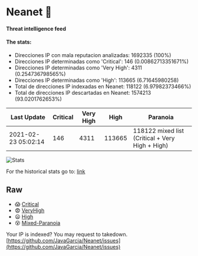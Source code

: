 # Neanet :hocho:
#### Threat intelligence feed
#### The stats:

- Direcciones IP con mala reputacion analizadas: 1692335 (100%)
- Direcciones IP determinadas como 'Critical':  146 (0.00862713351671%)
- Direcciones IP determinadas como 'Very High':  4311 (0.254736798565%)
- Direcciones IP determinadas como 'High':  113665 (6.71645980258)
- Total de direcciones IP indexadas en Neanet:  118122 (6.97982373466%)
- Total de direcciones IP descartadas en Neanet:  1574213 (93.0201762653%)

| Last Update | Critical | Very High | High | Paranoia |
| --- | --- | --- | --- | --- |
| 2021-02-23 05:02:14 | 146 | 4311 | 113665 | 118122 mixed list (Critical + Very High + High)|

![Stats](https://docs.google.com/spreadsheets/d/e/2PACX-1vSnaNMIXVabIpDJjufMlzH7poXnshF3mgd8Is1g9ytUEzVsP5my4Trn8f-xkoLLQ38xpL3HtmUexLo6/pubchart?oid=501124687&format=image)

For the historical stats go to: [link](/stats.csv)
## Raw
- :scream: [Critical](https://raw.githubusercontent.com/JavaGarcia/Neanet/master/blacklists/neanet_critical.txt)
- :fearful: [VeryHigh](https://raw.githubusercontent.com/JavaGarcia/Neanet/master/blacklists/neanet_veryHigh.txtt)
- :frowning: [High](https://raw.githubusercontent.com/JavaGarcia/Neanet/master/blacklists/neanet_high.txt)
- :dizzy_face: [Mixed-Paranoia](https://raw.githubusercontent.com/JavaGarcia/Neanet/master/blacklists/neanet_all.txt)


Your IP is indexed? You may request to takedown. [https://github.com/JavaGarcia/Neanet/issues](https://github.com/JavaGarcia/Neanet/issues)













































































































































































































































































































































































































































































































































































































































































































































































































































































































































































































































































































































































































































































































































































































































































































































































































































































































































































































































































































































































































































































































































































































































































































































































































































































































































































































































































































































































































































































































































































































































































































































































































































































































































































































































































































































































































































































































































































































































































































































































































































































































































































































































































































































































































































































































































































